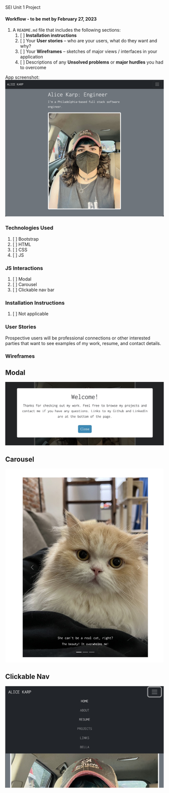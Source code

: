 SEI Unit 1 Project

#### Workflow - to be met by February 27, 2023
1. A `README.md` file that includes the following sections:
    1. [ ] **Installation instructions**
    1. [ ] Your **User stories** – who are your users, what do they want and why?
    1. [ ] Your **Wireframes** – sketches of major views / interfaces in your application
    1. [ ] Descriptions of any **Unsolved problems** or **major hurdles** you had to overcome

App screenshot: 
![URL section](https://raw.githubusercontent.com/hexxxx/portfolio/gh-pages/images/screenshot.png "Screenshot")

### Technologies Used
1. [ ] Bootstrap
1. [ ] HTML
1. [ ] CSS
1. [ ] JS

### JS Interactions
1. [ ] Modal
1. [ ] Carousel
1. [ ] Clickable nav bar

### Installation Instructions
1. [ ] Not applicable

### User Stories
Prospective users will be professional connections or other interested parties that want to see examples of my work, resume, and contact details. 

### Wireframes
## Modal
![URL section](https://github.com/hexxxx/portfolio/blob/gh-pages/images/modal.jpg?raw=true "Modal")
## Carousel
![URL section](https://github.com/hexxxx/portfolio/blob/gh-pages/images/carousel.jpg?raw=true "Carousel")
## Clickable Nav
![URL section](https://github.com/hexxxx/portfolio/blob/gh-pages/images/clickablenav.jpg?raw=true "Clickable Nav")